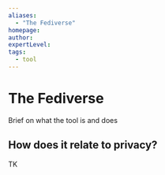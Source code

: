 ```yaml
---
aliases:
  - "The Fediverse"
homepage: 
author: 
expertLevel: 
tags:
  - tool
---
```

# The Fediverse

Brief on what the tool is and does 

## How does it relate to privacy?

TK 

